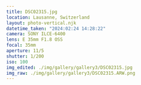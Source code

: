 ```yaml
---
title: DSC02315.jpg
location: Lausanne, Switzerland
layout: photo-vertical.njk
datetime_taken: "2024:02:24 14:28:22"
camera: SONY ILCE-6400
lens: E 35mm F1.8 OSS
focal: 35mm
aperture: 11/5
shutter: 1/200
iso: 100
img_edited: ./img/gallery/gallery3/DSC02315.jpg
img_raw: ./img/gallery/gallery3/DSC02315.ARW.png
---
```

